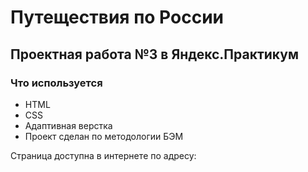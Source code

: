 # Путеществия по России

## Проектная работа №3 в Яндекс.Практикум

### Что используется

- HTML
- CSS
- Адаптивная верстка
- Проект сделан по методологии БЭМ

Страница доступна в интернетe по адресу:
